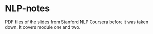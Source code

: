 # NLP-notes
PDF files of the slides from Stanford NLP Coursera before it was taken down. It covers module one and two. 

